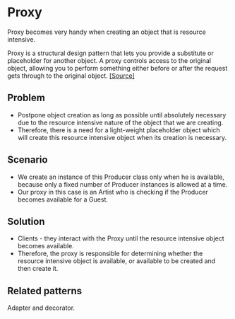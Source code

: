 # Proxy
Proxy becomes very handy when creating an object that is resource intensive.

Proxy is a structural design pattern that lets you provide a substitute or placeholder for another object. A proxy
controls access to the original object, allowing you to perform something either before or after the request gets
through to the original object. [[Source]](https://refactoring.guru)

## Problem
* Postpone object creation as long as possible until absolutely necessary due to the resource intensive nature of 
  the object that we are creating.
* Therefore, there is a need for a light-weight placeholder object which will create this resource intensive object when 
  its creation is necessary.

## Scenario
* We create an instance of this Producer class only when he is available, because only a fixed number of Producer 
  instances is allowed at a time.
* Our proxy in this case is an Artist who is checking if the Producer becomes available for a Guest.

## Solution
* Clients - they interact with the Proxy until the resource intensive object becomes available.
* Therefore, the proxy is responsible for determining whether the resource intensive object is available, or 
  available to be created and then create it.

## Related patterns
Adapter and decorator.

